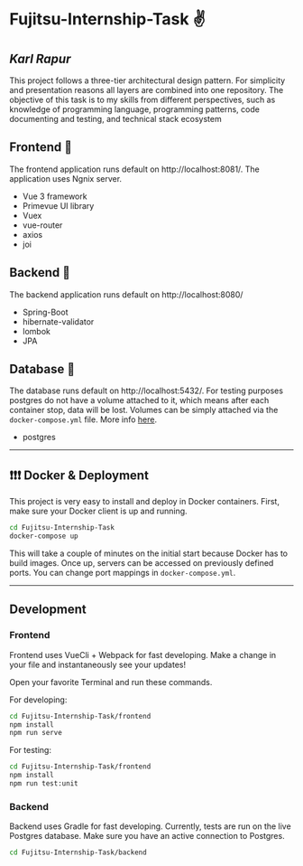 # Fujitsu-Internship-Task :v:
## _Karl Rapur_


This project follows a three-tier architectural design pattern. For simplicity and presentation reasons all layers are combined into one repository. The objective of this task is to my skills from different perspectives, such as knowledge of programming language, programming patterns, code documenting and testing, and technical stack ecosystem

## Frontend :blue_book:
The frontend application runs default on http://localhost:8081/. The application uses Ngnix server.
- Vue 3 framework
- Primevue UI library
- Vuex
- vue-router
- axios
- joi


## Backend :closed_book:
The backend application runs default on http://localhost:8080/ 
- Spring-Boot
- hibernate-validator
- lombok
- JPA

## Database :green_book:
The database runs default on http://localhost:5432/. For testing purposes postgres do not have a volume attached to it, which means after each container stop, data will be lost. Volumes can be simply attached via the `docker-compose.yml` file. More info [here](https://docs.docker.com/storage/volumes/).
- postgres


---

## :exclamation::exclamation::exclamation: Docker & Deployment

This project is very easy to install and deploy in Docker containers.
First, make sure your Docker client is up and running.

```sh
cd Fujitsu-Internship-Task
docker-compose up
```

This will take a couple of minutes on the initial start because Docker has to build images.
Once up, servers can be accessed on previously defined ports. 
You can change port mappings in `docker-compose.yml`.

---

## Development

### Frontend
Frontend uses VueCli + Webpack for fast developing.
Make a change in your file and instantaneously see your updates!

Open your favorite Terminal and run these commands.

For developing:
```sh
cd Fujitsu-Internship-Task/frontend
npm install
npm run serve
```

For testing:

```sh
cd Fujitsu-Internship-Task/frontend
npm install
npm run test:unit
```

### Backend
Backend uses Gradle for fast developing.
Currently, tests are run on the live Postgres database.
Make sure you have an active connection to Postgres.

```sh
cd Fujitsu-Internship-Task/backend
```
